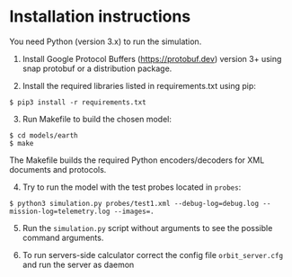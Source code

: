 # Installation instructions

You need Python (version 3.x) to run the simulation.

1. Install Google Protocol Buffers (https://protobuf.dev) version 3+ using snap protobuf or a distribution package.

2. Install the required libraries listed in requirements.txt using pip:

```
$ pip3 install -r requirements.txt
```

3. Run Makefile to build the chosen model:

```
$ cd models/earth
$ make
```

The Makefile builds the required Python encoders/decoders for XML documents and protocols.

4. Try to run the model with the test probes located in `probes`:

```
$ python3 simulation.py probes/test1.xml --debug-log=debug.log --mission-log=telemetry.log --images=.
```

5. Run the `simulation.py` script without arguments to see the possible command arguments.

6. To run servers-side calculator correct the config file `orbit_server.cfg` and run the server as daemon
